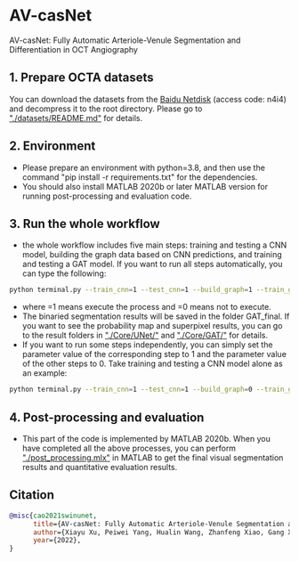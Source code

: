 # AV-casNet
AV-casNet: Fully Automatic Arteriole-Venule Segmentation and Differentiation in OCT Angiography

## 1. Prepare OCTA datasets 
You can download the datasets from the [Baidu Netdisk](https://pan.baidu.com/s/1sQboL5_6vvk9hAuANQpbiA?pwd=n4i4) (access code: n4i4) and decompress it to the root directory. Please go to ["./datasets/README.md"](datasets/README.md) for details. 

## 2. Environment

- Please prepare an environment with python=3.8, and then use the command "pip install -r requirements.txt" for the dependencies.
- You should also install MATLAB 2020b or later MATLAB version for running post-processing and evaluation code.

## 3. Run the whole workflow

- the whole workflow includes five main steps: training and testing a CNN model, building the graph data based on CNN predictions, and training and testing a GAT model. If you want to run all steps automatically, you can type the following:
```bash
python terminal.py --train_cnn=1 --test_cnn=1 --build_graph=1 --train_gat=1 --test_gat=1
```
- where =1 means execute the process and =0 means not to execute.
- The binaried segmentation results will be saved in the folder GAT_final. If you want to see the probability map and superpixel results, you can go to the result folders in ["./Core/UNet/"](Core/UNet/Result/) and ["./Core/GAT/"](Core/GAT/result_9/) for details.
- If you want to run some steps independently, you can simply set the parameter value of the corresponding step to 1 and the parameter value of the other steps to 0. Take training and testing a CNN model alone as an example:
```bash
python terminal.py --train_cnn=1 --test_cnn=1 --build_graph=0 --train_gat=0 --test_gat=0
```

## 4. Post-processing and evaluation

- This part of the code is implemented by MATLAB 2020b. When you have completed all the above processes, you can perform ["./post_processing.mlx"](post_processing.mlx) in MATLAB to get the final visual segmentation results and quantitative evaluation results.

## Citation

```bibtex
@misc{cao2021swinunet,
      title={AV-casNet: Fully Automatic Arteriole-Venule Segmentation and Differentiation in OCT Angiography}, 
      author={Xiayu Xu, Peiwei Yang, Hualin Wang, Zhanfeng Xiao, Gang Xing, Xiulan Zhang, Wei Wang, Feng Xu, Jiong Zhang, Jianqin Lei},
      year={2022},
}
```

